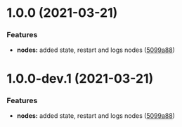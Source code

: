 # 1.0.0 (2021-03-21)


### Features

* **nodes:** added state, restart and logs nodes ([5099a88](https://github.com/kristianheljas/node-red-contrib-z2m/commit/5099a88adc2bfc265a65f8865613fb82b9d2843d))

# 1.0.0-dev.1 (2021-03-21)


### Features

* **nodes:** added state, restart and logs nodes ([5099a88](https://github.com/kristianheljas/node-red-contrib-z2m/commit/5099a88adc2bfc265a65f8865613fb82b9d2843d))
